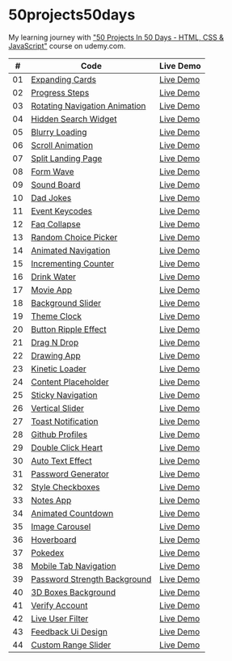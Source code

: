 # 50projects50days

My learning journey with ["50 Projects In 50 Days - HTML, CSS & JavaScript"](https://www.udemy.com/course/50-projects-50-days/) course on udemy.com.

|  #  | Code                                                                                                                         | Live Demo                                                         |
| :-: | ---------------------------------------------------------------------------------------------------------------------------- | ----------------------------------------------------------------- |
| 01  | [Expanding Cards](https://github.com/bayramhayri/50projects50days/tree/master/01-expanding-cards/)                           | [Live Demo](https://eager-lalande-b4a1d1.netlify.app/)            |
| 02  | [Progress Steps](https://github.com/bayramhayri/50projects50days/tree/master/02-progress-steps/)                             | [Live Demo](https://lucid-kilby-ff041d.netlify.app/)              |
| 03  | [Rotating Navigation Animation](https://github.com/bayramhayri/50projects50days/tree/master/03-rotating-navigation/)         | [Live Demo](https://quirky-montalcini-0458a3.netlify.app/)        |
| 04  | [Hidden Search Widget](https://github.com/bayramhayri/50projects50days/tree/master/04-hidden-search/)                        | [Live Demo](https://dreamy-goldberg-4112b5.netlify.app/)          |
| 05  | [Blurry Loading](https://github.com/bayramhayri/50projects50days/tree/master/05-blurry-loading)                              | [Live Demo](https://adoring-leavitt-b5120b.netlify.app/)          |
| 06  | [Scroll Animation](https://github.com/bayramhayri/50projects50days/tree/master/06-scroll-animation/)                         | [Live Demo](https://tender-golick-795b56.netlify.app/)            |
| 07  | [Split Landing Page](https://github.com/bayramhayri/50projects50days/tree/master/07-split-landing-page/)                     | [Live Demo](https://friendly-meitner-956f5b.netlify.app/)         |
| 08  | [Form Wave](https://github.com/bayramhayri/50projects50days/tree/master/08-form-wave-animation/)                             | [Live Demo](https://xenodochial-bartik-dcdcb6.netlify.app/)       |
| 09  | [Sound Board](https://github.com/bayramhayri/50projects50days/tree/master/09-sound-board/)                                   | [Live Demo](https://eager-turing-3f2596.netlify.app/)             |
| 10  | [Dad Jokes](https://github.com/bayramhayri/50projects50days/tree/master/10-dad-jokes/)                                       | [Live Demo](https://trusting-jepsen-74df39.netlify.app/)          |
| 11  | [Event Keycodes](https://github.com/bayramhayri/50projects50days/tree/master/11-event-keycodes/)                             | [Live Demo](https://dreamy-pare-5f7d30.netlify.app/)              |
| 12  | [Faq Collapse](https://github.com/bayramhayri/50projects50days/tree/master/12-faq-collapse/)                                 | [Live Demo](https://confident-clarke-9d121b.netlify.app/)         |
| 13  | [Random Choice Picker](https://github.com/bayramhayri/50projects50days/tree/master/13-random-choice-picker/)                 | [Live Demo](https://cocky-swartz-58cb70.netlify.app/)             |
| 14  | [Animated Navigation](https://github.com/bayramhayri/50projects50days/tree/master/14-animated-navigation/)                   | [Live Demo](https://jovial-carson-16ac5e.netlify.app/)            |
| 15  | [Incrementing Counter](https://github.com/bayramhayri/50projects50days/tree/master/15-increment-counter/)                    | [Live Demo](https://gracious-hermann-2b1c19.netlify.app/)         |
| 16  | [Drink Water](https://github.com/bayramhayri/50projects50days/tree/master/16-drink-water/)                                   | [Live Demo](https://frosty-franklin-b80711.netlify.app/)          |
| 17  | [Movie App](https://github.com/bayramhayri/50projects50days/tree/master/17-movie-app/)                                       | [Live Demo](https://suspicious-albattani-3d4fc3.netlify.app/)     |
| 18  | [Background Slider](https://github.com/bayramhayri/50projects50days/tree/master/18-background-slider/)                       | [Live Demo](https://vigorous-lamarr-2890f7.netlify.app/)          |
| 19  | [Theme Clock](https://github.com/bayramhayri/50projects50days/tree/master/19-theme-clock/)                                   | [Live Demo](https://blissful-kowalevski-fdaa6d.netlify.app/)      |
| 20  | [Button Ripple Effect](https://github.com/bayramhayri/50projects50days/tree/master/20-button-ripple-effect/)                 | [Live Demo](https://naughty-hoover-4e6361.netlify.app/)           |
| 21  | [Drag N Drop](https://github.com/bayramhayri/50projects50days/tree/master/21-drag-n-drop/)                                   | [Live Demo](https://romantic-carson-8a497c.netlify.app/)          |
| 22  | [Drawing App](https://github.com/bayramhayri/50projects50days/tree/master/22-drawing-app/)                                   | [Live Demo](https://stoic-jones-013c35.netlify.app/)              |
| 23  | [Kinetic Loader](https://github.com/bayramhayri/50projects50days/tree/master/23-kinetic-loader/)                             | [Live Demo](https://fervent-swirles-91c9c2.netlify.app/)          |
| 24  | [Content Placeholder](https://github.com/bayramhayri/50projects50days/tree/master/24-content-placeholder/)                   | [Live Demo](https://confident-lichterman-7a635e.netlify.app/)     |
| 25  | [Sticky Navigation](https://github.com/bayramhayri/50projects50days/tree/master/25-sticky-navigation/)                       | [Live Demo](https://awesome-ride-a695b6.netlify.app/)             |
| 26  | [Vertical Slider](https://github.com/bayramhayri/50projects50days/tree/master/26-vertical-slider/)                           | [Live Demo](https://musing-booth-ac828f.netlify.app/)             |
| 27  | [Toast Notification](https://github.com/bayramhayri/50projects50days/tree/master/27-toast-notification/)                     | [Live Demo](https://suspicious-ritchie-1407fa.netlify.app/)       |
| 28  | [Github Profiles](https://github.com/bayramhayri/50projects50days/tree/master/28-github-profiles/)                           | [Live Demo](https://modest-lumiere-3bdfca.netlify.app/)           |
| 29  | [Double Click Heart](https://github.com/bayramhayri/50projects50days/tree/master/29-double-click-heart/)                     | [Live Demo](https://stupefied-fermi-63929d.netlify.app/)          |
| 30  | [Auto Text Effect](https://github.com/bayramhayri/50projects50days/tree/master/30-auto-text-effect/)                         | [Live Demo](https://ecstatic-shannon-870c3a.netlify.app/)         |
| 31  | [Password Generator](https://github.com/bayramhayri/50projects50days/tree/master/31-password-generator/)                     | [Live Demo](https://serene-jepsen-a06a09.netlify.app/)            |
| 32  | [Style Checkboxes](https://github.com/bayramhayri/50projects50days/tree/master/32-style-checkboxes/)                         | [Live Demo](https://wizardly-pare-ee6eb2.netlify.app/)            |
| 33  | [Notes App](https://github.com/bayramhayri/50projects50days/tree/master/33-notes-app/)                                       | [Live Demo](https://mystifying-nightingale-f1c4e8.netlify.app/)   |
| 34  | [Animated Countdown](https://github.com/bayramhayri/50projects50days/tree/master/34-animated-countdown/)                     | [Live Demo](https://hungry-lalande-b80448.netlify.app/)           |
| 35  | [Image Carousel](https://github.com/bayramhayri/50projects50days/tree/master/35-image-carousel/)                             | [Live Demo](https://cranky-carson-fe96e1.netlify.app/)            |
| 36  | [Hoverboard](https://github.com/bayramhayri/50projects50days/tree/master/36-hoverboard/)                                     | [Live Demo](https://laughing-mcnulty-b9bb74.netlify.app/)         |
| 37  | [Pokedex](https://github.com/bayramhayri/50projects50days/tree/master/37-pokedex/)                                           | [Live Demo](https://pensive-babbage-3e1479.netlify.app/)          |
| 38  | [Mobile Tab Navigation](https://github.com/bayramhayri/50projects50days/tree/master/38-mobile-tab-navigation/)               | [Live Demo](https://musing-lamport-39ebbb.netlify.app/)           |
| 39  | [Password Strength Background](https://github.com/bayramhayri/50projects50days/tree/master/39-password-strength-background/) | [Live Demo](https://compassionate-knuth-1941f5.netlify.app/)      |
| 40  | [3D Boxes Background](https://github.com/bayramhayri/50projects50days/tree/master/40-3d-boxes-background/)                   | [Live Demo](https://festive-noether-1d476e.netlify.app/)          |
| 41  | [Verify Account](https://github.com/bayramhayri/50projects50days/tree/master/41-verify-account/)                             | [Live Demo](https://flamboyant-perlman-76b6e5.netlify.app/)       |
| 42  | [Live User Filter](https://github.com/bayramhayri/50projects50days/tree/master/42-live-user-filter/)                         | [Live Demo](https://practical-gates-fcc2cb.netlify.app/)          |
| 43  | [Feedback Ui Design](https://github.com/bayramhayri/50projects50days/tree/master/43-feedback-ui-design/)                     | [Live Demo](https://wizardly-raman-34cecf.netlify.app/)           |
| 44  | [Custom Range Slider](https://github.com/bayramhayri/50projects50days/tree/master/44-custom-range-slider/)                   | [Live Demo](https://optimistic-chandrasekhar-41ce40.netlify.app/) |
